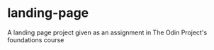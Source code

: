 # landing-page
A landing page project given as an assignment in The Odin Project's foundations course

